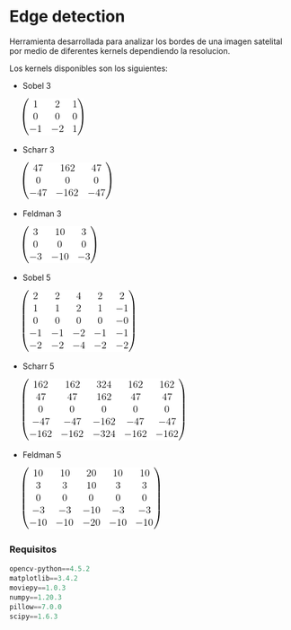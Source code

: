 # Edge detection

Herramienta desarrollada para analizar los bordes de una imagen satelital por medio de diferentes kernels dependiendo la resolucion.

Los kernels disponibles son los siguientes:

- Sobel 3

  ![sobel 3](.readme_images/sobel_3.png)

- Scharr 3

  ![scharr 3](.readme_images/scharr_3.png)

- Feldman 3

  ![feldman 3](.readme_images/feldman_3.png)

- Sobel 5

  ![sobel 5](.readme_images/sobel_5.png)

- Scharr 5

  ![scharr 5](.readme_images/scharr_5.png)

- Feldman 5

  ![feldman 5](.readme_images/feldman_5.png)

### Requisitos

```python
opencv-python==4.5.2
matplotlib==3.4.2
moviepy==1.0.3
numpy==1.20.3
pillow==7.0.0
scipy==1.6.3
```
